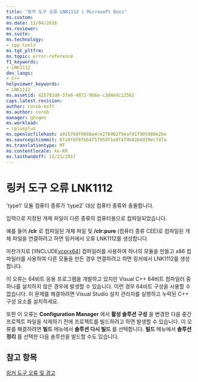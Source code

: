 ```yaml
---
title: "링커 도구 오류 LNK1112 | Microsoft Docs"
ms.custom: 
ms.date: 11/04/2016
ms.reviewer: 
ms.suite: 
ms.technology:
- cpp-tools
ms.tgt_pltfrm: 
ms.topic: error-reference
f1_keywords:
- LNK1112
dev_langs:
- C++
helpviewer_keywords:
- LNK1112
ms.assetid: 425793d8-37e6-4072-9b6e-c3d4e9c12562
caps.latest.revision: 
author: corob-msft
ms.author: corob
manager: ghogen
ms.workload:
- cplusplus
ms.openlocfilehash: a915768f0668a4ce276962f9eafd1f905980e2be
ms.sourcegitcommit: 8fa8fdf0fbb4f57950f1e8f4f9b81b4d39ec7d7a
ms.translationtype: MT
ms.contentlocale: ko-KR
ms.lasthandoff: 12/21/2017
---
```

# <a name="linker-tools-error-lnk1112"></a>링커 도구 오류 LNK1112
'type1' 모듈 컴퓨터 종류가 'type2' 대상 컴퓨터 종류와 충돌합니다.  
  
 입력으로 지정된 개체 파일이 다른 종류의 컴퓨터용으로 컴파일되었습니다.  
  
 예를 들어 **/clr** 로 컴파일된 개체 파일 및 **/clr:pure** (컴퓨터 종류 CEE)로 컴파일된 개체 파일을 연결하려고 하면 링커에서 오류 LNK1112를 생성합니다.  
  
 마찬가지로 [!INCLUDE[vcprx64](../../assembler/inline/includes/vcprx64_md.md)] 컴파일러를 사용하여 하나의 모듈을 만들고 x86 컴파일러를 사용하여 다른 모듈을 만든 경우 연결하려고 하면 링커에서 LNK1112를 생성합니다.  
  
 이 오류는 64비트 응용 프로그램을 개발하고 있지만 Visual C++ 64비트 컴파일러 중 하나를 설치하지 않은 경우에 발생할 수 있습니다. 이런 경우 64비트 구성을 사용할 수 없습니다. 이 문제를 해결하려면 Visual Studio 설치 관리자를 실행하고 누락된 C++ 구성 요소를 설치하세요.  
  
 또한 이 오류는 **Configuration Manager** 에서 **활성 솔루션 구성** 을 변경한 다음 중간 프로젝트 파일을 삭제하기 전에 프로젝트를 빌드하려고 하면 발생할 수 있습니다. 이 오류를 해결하려면 **빌드** 메뉴에서 **솔루션 다시 빌드** 를 선택합니다. **빌드** 메뉴에서 **솔루션 정리** 를 선택한 다음 솔루션을 빌드할 수도 있습니다.  
  
## <a name="see-also"></a>참고 항목  
 [링커 도구 오류 및 경고](../../error-messages/tool-errors/linker-tools-errors-and-warnings.md)